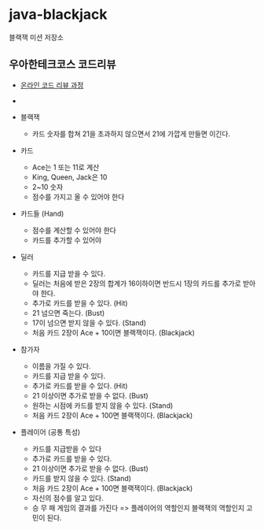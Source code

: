 # java-blackjack

블랙잭 미션 저장소

## 우아한테크코스 코드리뷰

- [온라인 코드 리뷰 과정](https://github.com/woowacourse/woowacourse-docs/blob/master/maincourse/README.md)
- 
- 블랙잭
  - 카드 숫자를 합쳐 21을 초과하지 않으면서 21에 가깝게 만들면 이긴다.
  
- 카드
  - Ace는 1 또는 11로 계산
  - King, Queen, Jack은 10
  - 2~10 숫자
  - 점수를 가지고 올 수 있어야 한다
  
- 카드들 (Hand)
  - 점수를 계산할 수 있어야 한다
  - 카드를 추가할 수 있어야  
  
- 딜러
  - 카드를 지급 받을 수 있다.
  - 딜러는 처음에 받은 2장의 합계가 16이하이면 반드시 1장의 카드를 추가로 받아야 한다.
  - 추가로 카드를 받을 수 있다. (Hit)
  - 21 넘으면 죽는다. (Bust)
  - 17이 넘으면 받지 않을 수 있다. (Stand)
  - 처음 카드 2장이 Ace + 10이면 블랙잭이다. (Blackjack)
  
- 참가자
  - 이름을 가질 수 있다.
  - 카드를 지급 받을 수 있다.
  - 추가로 카드를 받을 수 있다. (Hit)
  - 21 이상이면 추가로 받을 수 없다. (Bust)
  - 원하는 시점에 카드를 받지 않을 수 있다. (Stand)
  - 처음 카드 2장이 Ace + 100면 블랙잭이다. (Blackjack)

- 플레이어 (공통 특성)
  - 카드를 지급받을 수 있다
  - 추가로 카드를 받을 수 있다.
  - 21 이상이면 추가로 받을 수 없다. (Bust)
  - 카드를 받지 않을 수 있다. (Stand)
  - 처음 카드 2장이 Ace + 100면 블랙잭이다. (Blackjack)
  - 자신의 점수를 알고 있다.
  - 승 무 패 게임의 결과를 가진다 => 플레이어의 역할인지 블랙잭의 역할인지 고민이 된다.
